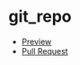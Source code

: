 # git_repo
- [Preview](https://github.com/liliya-dev/git_repo)
- [Pull Request](https://github.com/liliya-dev/git_repo/pull/1)